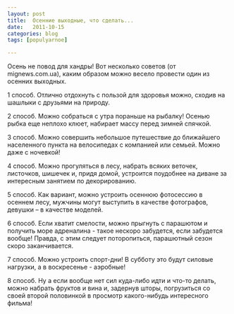 ```yaml
---
layout: post
title:  Осенние выходные, что сделать...
date:   2011-10-15
categories: blog
tags: [populyarnoe]

---
```


Осень не повод для хандры! Вот несколько советов (от mignews.com.ua), каким образом можно весело провести один из осенних выходных.

1 способ. Отлично отдохнуть с пользой для здоровья можно, сходив на шашлыки с друзьями на природу.

2 способ. Можно собраться с утра пораньше на рыбалку! Осенью рыбка еще неплохо клюет, набирает массу перед зимней спячкой.

3 способ. Можно совершить небольшое путешествие до ближайшего населенного пункта на велосипедах с компанией или семьей. Можно даже с ночевкой!

4 способ. Можно прогуляться в лесу, набрать всяких веточек, листочков, шишечек и, придя домой, устроится поудобнее на диване за интересным занятием по декорированию.

5 способ. Как вариант, можно устроить осеннюю фотосессию в осеннем лесу, мужчины могут выступить в качестве фотографов, девушки – в качестве моделей.

6 способ. Если хватит смелости, можно прыгнуть с парашютом и получить море адреналина - такое нескоро забудется, если забудется вообще! Правда, с этим следует поторопиться, парашютный сезон скоро заканчивается.

7 способ. Можно устроить спорт-дни! В субботу это будут силовые нагрузки, а в воскресенье - аэробные!

8 способ. Ну а если вообще нет сил куда-либо идти и что-то делать, можно набрать фруктов и вина и, задернув шторы, погрузиться со своей второй половинкой в просмотр какого-нибудь интересного фильма!

